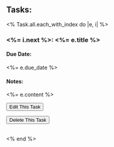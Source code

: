 <h2>Tasks:</h2>
  <div class = "container">
      <% Task.all.each_with_index do |e, i| %>
      <h3><%= i.next %>: <%= e.title  %></h3>
      <h4>Due Date: </h4><p><%= e.due_date %></p>
      <h4>Notes: </h4><p><%= e.content %></p>
      <form align="left" name="edit_task_form" method="get" action="/tasks/<%= @task.id %>/edit">
        <label class="button">
          <input name="edit_task" type="submit" id="edit_task" value="Edit This Task">
      </label>
      </form>
      <form method="POST" action="/tasks/<%= @task.id %>/delete">
        <input id="hidden" type="hidden" name="_method" value="delete">
        <input type="submit" value="Delete This Task">
      </form>
      <br>
      <% end %>
  </div>